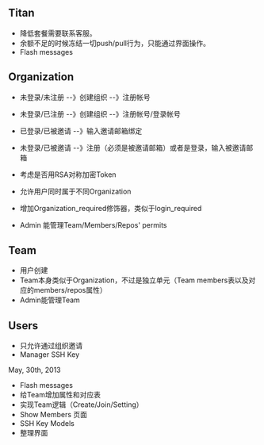 ## Titan

* 降低套餐需要联系客服。
* 余额不足的时候冻结一切push/pull行为，只能通过界面操作。
* Flash messages

## Organization

* 未登录/未注册 --》创建组织 --》注册帐号
* 未登录/已注册 --》创建组织 --》注册帐号/登录帐号
* 已登录/已被邀请 --》输入邀请邮箱绑定
* 未登录/已被邀请 --》注册（必须是被邀请邮箱）或者是登录，输入被邀请邮箱

* 考虑是否用RSA对称加密Token
* 允许用户同时属于不同Organization
* 增加Organization_required修饰器，类似于login_required
* Admin 能管理Team/Members/Repos' permits

## Team

* 用户创建
* Team本身类似于Organization，不过是独立单元（Team members表以及对应的members/repos属性）
* Admin能管理Team

## Users

* 只允许通过组织邀请
* Manager SSH Key

May, 30th, 2013

* Flash messages
* 给Team增加属性和对应表
* 实现Team逻辑（Create/Join/Setting）
* Show Members 页面
* SSH Key Models
* 整理界面

